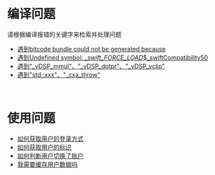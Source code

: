 # 编译问题

请根据编译报错的关键字来检索并处理问题

- [遇到bitcode bundle could not be generated because](/aasdk/ios/ios_start?id=start_faq_1)
- [遇到Undefined symbol: __swift_FORCE_LOAD_$_swiftCompatibility50](/aasdk/ios/ios_start?id=start_faq_2)
- [遇到"_vDSP_mmul"、"_vDSP_dotpr"、"_vDSP_vclip"](/aasdk/ios/ios_start?id=start_faq_3)
- [遇到"std::xxx"、"_cxa_throw"](/aasdk/ios/ios_start?id=start_faq_4)


</br>

# 使用问题

- [如何获取用户的登录方式](/aasdk/ios/ios_login?id=login_fap_1)
- [如何获取用户的标识](/aasdk/ios/ios_login?id=login_fap_2)
- [如何判断用户切换了账户](/aasdk/ios/ios_login?id=login_fap_3)
- [我需要缓存用户数据吗](/aasdk/ios/ios_login?id=login_fap_4)


